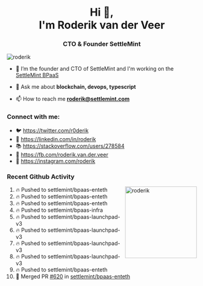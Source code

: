 <h1 align="center">Hi 👋,<br/> I'm Roderik van der Veer</h1>
<h3 align="center">CTO & Founder SettleMint</h3>

<p align="left"> <img src="https://komarev.com/ghpvc/?username=roderik" alt="roderik" /> </p>

- 🔭 I’m the founder and CTO of SettleMint and I'm working on the [SettleMint BPaaS](https://settlemint.com)

- 💬 Ask me about **blockchain, devops, typescript**

- 📫 How to reach me **roderik@settlemint.com**



### Connect with me:

- 🐦 https://twitter.com/r0derik
- 🏢 https://linkedin.com/in/roderik
- 📚 https://stackoverflow.com/users/278584
- 🙊 https://fb.com/roderik.van.der.veer
- 📸 https://instagram.com/roderik

### Recent Github Activity
<img src="https://github-readme-stats.vercel.app/api?username=roderik&show_icons=true&count_private=true" alt="roderik" align="right" height="190" />

<!--START_SECTION:activity-->
1. 🔥 Pushed to settlemint/bpaas-enteth
2. 🔥 Pushed to settlemint/bpaas-enteth
3. 🔥 Pushed to settlemint/bpaas-enteth
4. 🔥 Pushed to settlemint/bpaas-infra
5. 🔥 Pushed to settlemint/bpaas-launchpad-v3
6. 🔥 Pushed to settlemint/bpaas-launchpad-v3
7. 🔥 Pushed to settlemint/bpaas-launchpad-v3
8. 🔥 Pushed to settlemint/bpaas-launchpad-v3
9. 🔥 Pushed to settlemint/bpaas-enteth
10. 🎉 Merged PR [#620](https://github.com/settlemint/bpaas-enteth/pull/620) in [settlemint/bpaas-enteth](https://github.com/settlemint/bpaas-enteth)
<!--END_SECTION:activity-->